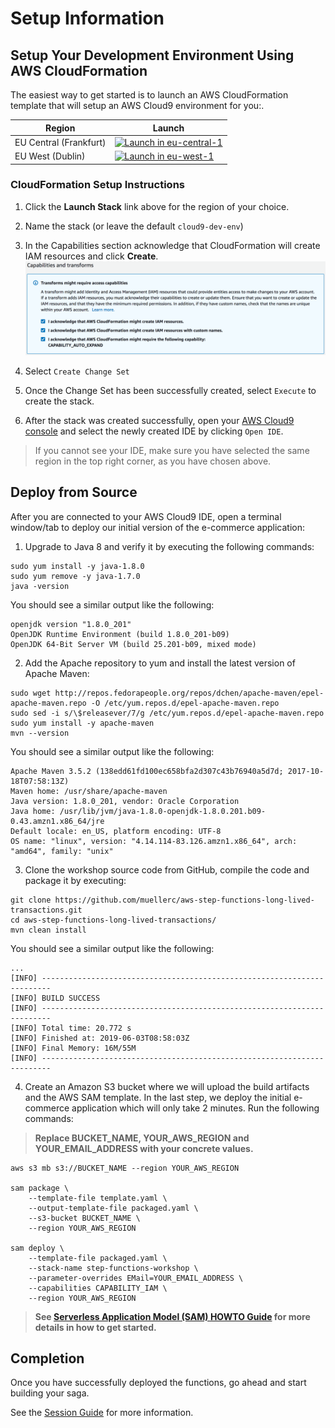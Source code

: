 # Setup Information

## Setup Your Development Environment Using AWS CloudFormation

The easiest way to get started is to launch an AWS CloudFormation template that will setup an AWS Cloud9 environment for you:.

Region| Launch
------|-----
EU Central (Frankfurt) | [![Launch in eu-central-1](http://docs.aws.amazon.com/AWSCloudFormation/latest/UserGuide/images/cloudformation-launch-stack-button.png)](https://console.aws.amazon.com/cloudformation/home?region=eu-central-1#/stacks/create/review?stackName=cloud9-dev-env&templateURL=https://s3.amazonaws.com/aws-step-functions-workshop/cloud9.yaml)
EU West (Dublin) | [![Launch in eu-west-1](http://docs.aws.amazon.com/AWSCloudFormation/latest/UserGuide/images/cloudformation-launch-stack-button.png)](https://console.aws.amazon.com/cloudformation/home?region=eu-west-1#/stacks/create/review?stackName=cloud9-dev-env&templateURL=https://s3.amazonaws.com/aws-step-functions-workshop/cloud9.yaml)

### CloudFormation Setup Instructions

1. Click the **Launch Stack** link above for the region of your choice.

2. Name the stack (or leave the default `cloud9-dev-env`)

3. In the Capabilities section acknowledge that CloudFormation will create IAM resources and click **Create**.
    ![Acknowledge IAM Screenshot](images/capabilities.png)

4. Select `Create Change Set`

5. Once the Change Set has been successfully created, select `Execute` to create the stack.

6. After the stack was created successfully, open your [AWS Cloud9 console](https://console.aws.amazon.com/cloud9/) and select the newly created IDE by clicking `Open IDE`.

> If you cannot see your IDE, make sure you have selected the same region in the top right corner, as you have chosen above.

## Deploy from Source
After you are connected to your AWS Cloud9 IDE, open a terminal window/tab to deploy our initial version of the e-commerce application:

1. Upgrade to Java 8 and verify it by executing the following commands:

```shell
sudo yum install -y java-1.8.0
sudo yum remove -y java-1.7.0
java -version
```

You should see a similar output like the following:

```shell
openjdk version "1.8.0_201"
OpenJDK Runtime Environment (build 1.8.0_201-b09)
OpenJDK 64-Bit Server VM (build 25.201-b09, mixed mode)
```

2. Add the Apache repository to yum and install the latest version of Apache Maven: 

```shell
sudo wget http://repos.fedorapeople.org/repos/dchen/apache-maven/epel-apache-maven.repo -O /etc/yum.repos.d/epel-apache-maven.repo
sudo sed -i s/\$releasever/7/g /etc/yum.repos.d/epel-apache-maven.repo
sudo yum install -y apache-maven
mvn --version
```

You should see a similar output like the following:

```shell
Apache Maven 3.5.2 (138edd61fd100ec658bfa2d307c43b76940a5d7d; 2017-10-18T07:58:13Z)
Maven home: /usr/share/apache-maven
Java version: 1.8.0_201, vendor: Oracle Corporation
Java home: /usr/lib/jvm/java-1.8.0-openjdk-1.8.0.201.b09-0.43.amzn1.x86_64/jre
Default locale: en_US, platform encoding: UTF-8
OS name: "linux", version: "4.14.114-83.126.amzn1.x86_64", arch: "amd64", family: "unix"
```

3. Clone the workshop source code from GitHub, compile the code and package it by executing: 

```shell
git clone https://github.com/muellerc/aws-step-functions-long-lived-transactions.git
cd aws-step-functions-long-lived-transactions/
mvn clean install
```

You should see a similar output like the following:

```shell
...
[INFO] ------------------------------------------------------------------------
[INFO] BUILD SUCCESS
[INFO] ------------------------------------------------------------------------
[INFO] Total time: 20.772 s
[INFO] Finished at: 2019-06-03T08:58:03Z
[INFO] Final Memory: 16M/55M
[INFO] ------------------------------------------------------------------------
```

4. Create an Amazon S3 bucket where we will upload the build artifacts and the AWS SAM template. In the last step, we deploy the initial e-commerce application which will only take 2 minutes. Run the following commands:

> **Replace BUCKET_NAME, YOUR_AWS_REGION and YOUR_EMAIL_ADDRESS with your concrete values.**

```shell
aws s3 mb s3://BUCKET_NAME --region YOUR_AWS_REGION

sam package \
    --template-file template.yaml \
    --output-template-file packaged.yaml \
    --s3-bucket BUCKET_NAME \
    --region YOUR_AWS_REGION

sam deploy \
    --template-file packaged.yaml \
    --stack-name step-functions-workshop \
    --parameter-overrides EMail=YOUR_EMAIL_ADDRESS \
    --capabilities CAPABILITY_IAM \
    --region YOUR_AWS_REGION
```

> **See [Serverless Application Model (SAM) HOWTO Guide](https://github.com/awslabs/serverless-application-model/blob/master/HOWTO.md) for more details in how to get started.**


## Completion

Once you have successfully deployed the functions, go ahead and start building your saga.

See the [Session Guide](guide.md) for more information.